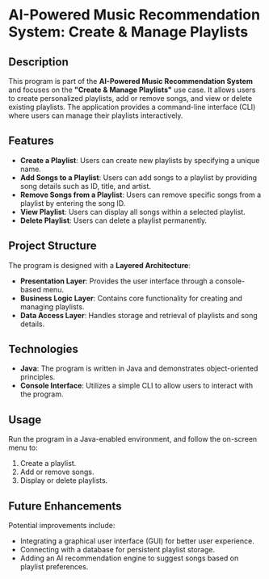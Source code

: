 # AI-Powered Music Recommendation System: Create & Manage Playlists

## Description
This program is part of the **AI-Powered Music Recommendation System** and focuses on the **"Create & Manage Playlists"** use case. It allows users to create personalized playlists, add or remove songs, and view or delete existing playlists. The application provides a command-line interface (CLI) where users can manage their playlists interactively.

## Features
- **Create a Playlist**: Users can create new playlists by specifying a unique name.
- **Add Songs to a Playlist**: Users can add songs to a playlist by providing song details such as ID, title, and artist.
- **Remove Songs from a Playlist**: Users can remove specific songs from a playlist by entering the song ID.
- **View Playlist**: Users can display all songs within a selected playlist.
- **Delete Playlist**: Users can delete a playlist permanently.

## Project Structure
The program is designed with a **Layered Architecture**:
- **Presentation Layer**: Provides the user interface through a console-based menu.
- **Business Logic Layer**: Contains core functionality for creating and managing playlists.
- **Data Access Layer**: Handles storage and retrieval of playlists and song details.

## Technologies
- **Java**: The program is written in Java and demonstrates object-oriented principles.
- **Console Interface**: Utilizes a simple CLI to allow users to interact with the program.

## Usage
Run the program in a Java-enabled environment, and follow the on-screen menu to:
1. Create a playlist.
2. Add or remove songs.
3. Display or delete playlists.

## Future Enhancements
Potential improvements include:
- Integrating a graphical user interface (GUI) for better user experience.
- Connecting with a database for persistent playlist storage.
- Adding an AI recommendation engine to suggest songs based on playlist preferences.
